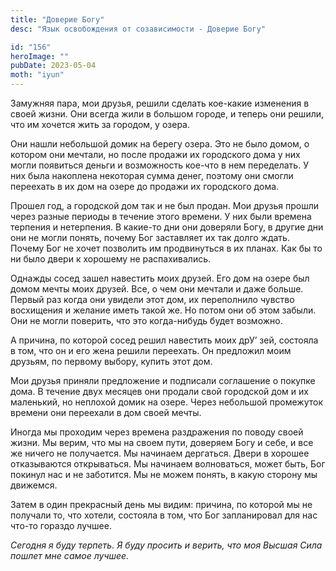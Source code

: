 ```yaml
---
title: "Доверие Богу"
desc: "Язык освобождения от созависимости - Доверие Богу"

id: "156"
heroImage: ""
pubDate: 2023-05-04
moth: "iyun"
---
```


Замужняя пара, мои друзья, решили сделать кое-какие изменения в своей жизни.
Они всегда жили в большом городе, и теперь они решили, что им хочется жить за
городом, у озера.

Они нашли небольшой домик на берегу озера. Это не было домом, о котором они
мечтали, но после продажи их городского дома у них могли появиться деньги и
возможность кое-что в нем переделать. У них была накоплена некоторая сумма
денег, поэтому они смогли переехать в их дом на озере до продажи их городского
дома.

Прошел год, а городской дом так и не был продан. Мои друзья прошли через
разные периоды в течение этого времени. У них были времена терпения и
нетерпения. В какие-то дни они доверяли Богу, в другие дни они не могли
понять, почему Бог заставляет их так долго ждать. Почему Бог не хочет
позволить им продвинуться в их планах. Как бы то ни было двери к хорошему не
распахивались.

Однажды сосед зашел навестить моих друзей. Его дом на озере был домом мечты
моих друзей. Все, о чем они мечтали и даже больше. Первый раз когда они
увидели этот дом, их переполнило чувство восхищения и желание иметь такой же.
Но потом они об этом забыли. Они не могли поверить, что это когда-нибудь будет
возможно.

А причина, по которой сосед решил навестить моих дрУ’ зей, состояла в том, что
он и его жена решили переехать. Он предложил моим друзьям, по первому выбору,
купить этот дом.

Мои друзья приняли предложение и подписали соглашение о покупке дома. В
течение двух месяцев они продали свой городской дом и их маленький, но
неплохой домик на озере. Через небольшой промежуток времени они переехали в
дом своей мечты.

Иногда мы проходим через времена раздражения по поводу своей жизни. Мы верим,
что мы на своем пути, доверяем Богу и себе, и все же ничего не получается. Мы
начинаем дергаться. Двери в хорошее отказываются открываться. Мы начинаем
волноваться, может быть, Бог покинул нас и не заботится. Мы не можем понять, в
какую сторону мы движемся.

Затем в один прекрасный день мы видим: причина, по которой мы не получали то,
что хотели, состояла в том, что Бог запланировал для нас что-то гораздо
лучшее.

_Сегодня_ _я_ _буду_ _терпеть._ _Я_ _буду_ _просить_ _и_ _верить,_ _что_ _моя_
_Высшая_ _Сила_ _пошлет_ _мне_ _самое_ _лучшее._
